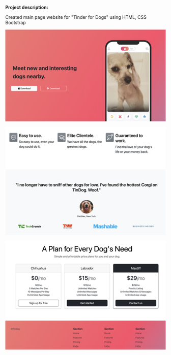 **Project description:**

Created main page website for "Tinder for Dogs" using HTML, CSS Bootstrap

![Heros](https://github.com/yousungk/Tinder-for-Dogs/blob/main/Final%20Images/Heros.png)

![Features](https://github.com/yousungk/Tinder-for-Dogs/blob/main/Final%20Images/Features%20and%20Testimonials.png)

![Footer](https://github.com/yousungk/Tinder-for-Dogs/blob/main/Final%20Images/Pricing%20and%20Footer.png)
